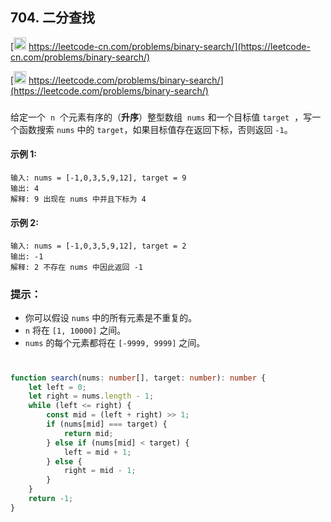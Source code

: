 ## 704. 二分查找

[<img src="https://static.leetcode-cn.com/cn-mono-assets/production/assets/logo-dark-cn.c42314a8.svg" height="20" /> https://leetcode-cn.com/problems/binary-search/](https://leetcode-cn.com/problems/binary-search/)

[<img src="https://assets.leetcode.com/static_assets/public/webpack_bundles/images/logo-dark.e99485d9b.svg" height="20"/> https://leetcode.com/problems/binary-search/](https://leetcode.com/problems/binary-search/)

###

给定一个  `n`  个元素有序的（**升序**）整型数组  `nums` 和一个目标值 `target`  ，写一个函数搜索 `nums` 中的 `target`，如果目标值存在返回下标，否则返回 `-1`。

#### 示例 1:

```
输入: nums = [-1,0,3,5,9,12], target = 9
输出: 4
解释: 9 出现在 nums 中并且下标为 4
```

#### 示例 2:

```
输入: nums = [-1,0,3,5,9,12], target = 2
输出: -1
解释: 2 不存在 nums 中因此返回 -1
```

### 提示：

-   你可以假设 `nums` 中的所有元素是不重复的。
-   `n` 将在 `[1, 10000]` 之间。
-   `nums` 的每个元素都将在 `[-9999, 9999]` 之间。

#

```ts
function search(nums: number[], target: number): number {
    let left = 0;
    let right = nums.length - 1;
    while (left <= right) {
        const mid = (left + right) >> 1;
        if (nums[mid] === target) {
            return mid;
        } else if (nums[mid] < target) {
            left = mid + 1;
        } else {
            right = mid - 1;
        }
    }
    return -1;
}
```
